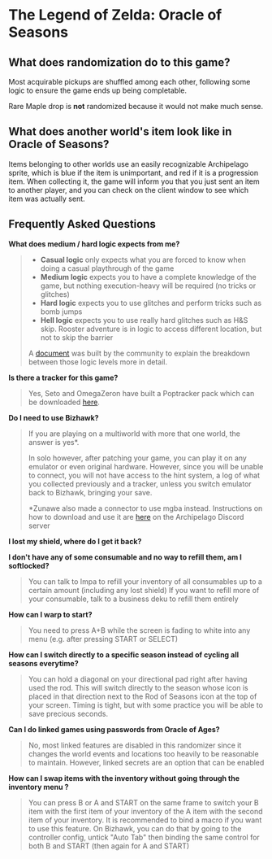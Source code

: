 # The Legend of Zelda: Oracle of Seasons

## What does randomization do to this game?

Most acquirable pickups are shuffled among each other, following some logic to ensure the game ends up being completable.

Rare Maple drop is **not** randomized because it would not make much sense.

## What does another world's item look like in Oracle of Seasons?

Items belonging to other worlds use an easily recognizable Archipelago sprite, which is blue if the item is unimportant, and red if it is a progression item.
When collecting it, the game will inform you that you just sent an item to another player, and you can check on the client window to see which item was actually sent.

## Frequently Asked Questions

**What does medium / hard logic expects from me?**

> - **Casual logic** only expects what you are forced to know when doing a casual playthrough of the game
> - **Medium logic** expects you to have a complete knowledge of the game, but nothing execution-heavy will be required (no tricks or glitches)
> - **Hard logic** expects you to use glitches and perform tricks such as bomb jumps
> - **Hell logic** expects you to use really hard glitches such as H&S skip. Rooster adventure is in logic to access different location, but not to skip the barrier
> 
> A [document](https://docs.google.com/document/d/1IVYvvZS6NuTDoeWJlbFA5AW2Lj-nIaweRJkKuq7ncqc/) was built by the community to explain the breakdown between those logic levels more in detail. 

**Is there a tracker for this game?**

> Yes, Seto and OmegaZeron have built a Poptracker pack which can be downloaded [here](https://github.com/OmegaZeron/Oracle-of-Seasons-AP-Poptracker-Pack/releases/latest).

**Do I need to use Bizhawk?**

> If you are playing on a multiworld with more that one world, the answer is yes*.
> 
> In solo however, after patching your game, you can play it on any emulator or even original hardware. However, since you will be unable to connect, you will not have access to the hint system, a log of what you collected previously and a tracker, unless you switch emulator back to Bizhawk, bringing your save.
> 
> \*Zunawe also made a connector to use mgba instead. Instructions on how to download and use it are [here](https://discord.com/channels/731205301247803413/1192236871468711966/1193963132377374762) on the Archipelago Discord server

**I lost my shield, where do I get it back?**

**I don't have any of some consumable and no way to refill them, am I softlocked?**

> You can talk to Impa to refill your inventory of all consumables up to a certain amount (including any lost shield)
> If you want to refill more of your consumable, talk to a business deku to refill them entirely

**How can I warp to start?**

> You need to press A+B while the screen is fading to white into any menu (e.g. after pressing START or SELECT)

**How can I switch directly to a specific season instead of cycling all seasons everytime?**

> You can hold a diagonal on your directional pad right after having used the rod. This will switch directly to the season whose icon is placed in that direction next to the Rod of Seasons icon at the top of your screen. Timing is tight, but with some practice you will be able to save precious seconds.

**Can I do linked games using passwords from Oracle of Ages?**

> No, most linked features are disabled in this randomizer since it changes the world events and locations too heavily to be reasonable to maintain.
> However, linked secrets are an option that can be enabled

**How can I swap items with the inventory without going through the inventory menu ?**

> You can press B or A and START on the same frame to switch your B item with the first item of your inventory of the A item with the second item of your inventory. It is recommended to bind a macro if you want to use this feature.
> On Bizhawk, you can do that by going to the controller config, untick "Auto Tab" then binding the same control for both B and START (then again for A and START)